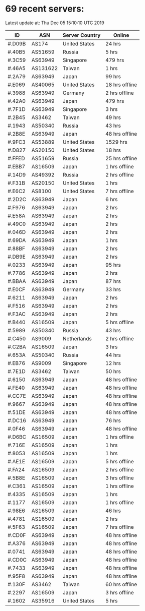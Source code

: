 # 69 recent servers:

Latest update at: Thu Dec 05 15:10:10 UTC 2019

| ID | ASN | Server Country | Online |
| -- | --- | -------------- | ------ |
| #.D09B | AS174 | United States | 24 hrs |
| #.40B5 | AS51659 | Russia | 5 hrs |
| #.3C59 | AS63949 | Singapore | 479 hrs |
| #.46A5 | AS131622 | Taiwan | 1 hrs |
| #.2A79 | AS63949 | Japan | 99 hrs |
| #.E069 | AS40065 | United States | 18 hrs offline |
| #.3988 | AS63949 | Germany | 2 hrs offline |
| #.42A0 | AS63949 | Japan | 479 hrs |
| #.7F1D | AS63949 | Singapore | 3 hrs |
| #.2B45 | AS3462 | Taiwan | 49 hrs |
| #.1943 | AS50340 | Russia | 43 hrs |
| #.2B8E | AS63949 | Japan | 48 hrs offline |
| #.9FC3 | AS53889 | United States | 1529 hrs |
| #.D827 | AS20150 | United States | 18 hrs |
| #.FFED | AS51659 | Russia | 25 hrs offline |
| #.EBB7 | AS16509 | Japan | 1 hrs offline |
| #.14D9 | AS49392 | Russia | 2 hrs offline |
| #.F31B | AS20150 | United States | 1 hrs |
| #.E6C2 | AS8100 | United States | 7 hrs offline |
| #.2D2C | AS63949 | Japan | 6 hrs |
| #.F976 | AS63949 | Japan | 2 hrs |
| #.E58A | AS63949 | Japan | 2 hrs |
| #.49C0 | AS63949 | Japan | 2 hrs |
| #.046D | AS63949 | Japan | 2 hrs |
| #.69DA | AS63949 | Japan | 1 hrs |
| #.88BF | AS63949 | Japan | 2 hrs |
| #.DB9E | AS63949 | Japan | 2 hrs |
| #.0233 | AS63949 | Japan | 95 hrs |
| #.7786 | AS63949 | Japan | 2 hrs |
| #.BBAA | AS63949 | Japan | 87 hrs |
| #.E0CF | AS63949 | Germany | 33 hrs |
| #.6211 | AS63949 | Japan | 2 hrs |
| #.F516 | AS63949 | Japan | 2 hrs |
| #.F3AC | AS63949 | Japan | 2 hrs |
| #.B440 | AS16509 | Japan | 5 hrs offline |
| #.5989 | AS50340 | Russia | 43 hrs |
| #.C450 | AS9009 | Netherlands | 2 hrs offline |
| #.C2BA | AS16509 | Japan | 3 hrs |
| #.653A | AS50340 | Russia | 44 hrs |
| #.EB76 | AS9009 | Singapore | 12 hrs |
| #.7E1D | AS3462 | Taiwan | 50 hrs |
| #.6150 | AS63949 | Japan | 48 hrs offline |
| #.FE40 | AS63949 | Japan | 48 hrs offline |
| #.CC7E | AS63949 | Japan | 48 hrs offline |
| #.9667 | AS63949 | Japan | 48 hrs offline |
| #.51DE | AS63949 | Japan | 48 hrs offline |
| #.DC16 | AS63949 | Japan | 76 hrs |
| #.0F46 | AS63949 | Japan | 48 hrs offline |
| #.D6BC | AS16509 | Japan | 1 hrs offline |
| #.716E | AS16509 | Japan | 1 hrs |
| #.8053 | AS16509 | Japan | 1 hrs |
| #.AE1E | AS16509 | Japan | 5 hrs offline |
| #.FA24 | AS16509 | Japan | 2 hrs offline |
| #.5B8E | AS16509 | Japan | 3 hrs offline |
| #.C361 | AS16509 | Japan | 1 hrs offline |
| #.4335 | AS16509 | Japan | 1 hrs |
| #.1177 | AS16509 | Japan | 1 hrs offline |
| #.98E6 | AS16509 | Japan | 46 hrs |
| #.4781 | AS16509 | Japan | 2 hrs |
| #.5F63 | AS16509 | Japan | 7 hrs offline |
| #.CD0F | AS63949 | Japan | 48 hrs offline |
| #.A376 | AS63949 | Japan | 48 hrs offline |
| #.0741 | AS63949 | Japan | 48 hrs offline |
| #.CD0C | AS63949 | Japan | 48 hrs offline |
| #.7433 | AS63949 | Japan | 48 hrs offline |
| #.95F8 | AS63949 | Japan | 48 hrs offline |
| #.130F | AS3462 | Taiwan | 60 hrs offline |
| #.2297 | AS16509 | Japan | 3 hrs offline |
| #.1602 | AS35916 | United States | 5 hrs |


